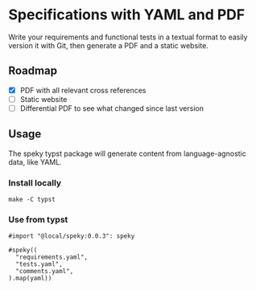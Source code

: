 # Specifications with YAML and PDF

Write your requirements and functional tests in a textual format to easily version it with Git,
then generate a PDF and a static website.

## Roadmap
- [x] PDF with all relevant cross references
- [ ] Static website
- [ ] Differential PDF to see what changed since last version

## Usage

The speky typst package will generate content from language-agnostic data, like YAML.

### Install locally

```shell
make -C typst
```

### Use from typst

```typst
#import "@local/speky:0.0.3": speky

#speky((
  "requirements.yaml",
  "tests.yaml",
  "comments.yaml",
).map(yaml))
```
